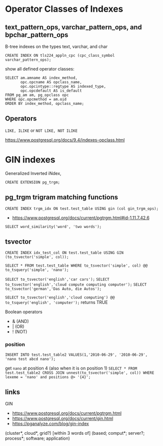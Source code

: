 # Operator Classes of Indexes

## text_pattern_ops, varchar_pattern_ops, and bpchar_pattern_ops

B-tree indexes on the types text, varchar, and char

`CREATE INDEX ON tls224_appln_cpc (cpc_class_symbol varchar_pattern_ops);`

show all defined operator classes:

```
SELECT am.amname AS index_method,
       opc.opcname AS opclass_name,
       opc.opcintype::regtype AS indexed_type,
       opc.opcdefault AS is_default
FROM pg_am am, pg_opclass opc
WHERE opc.opcmethod = am.oid
ORDER BY index_method, opclass_name;
```

## Operators

`LIKE, ILIKE` or `NOT LIKE, NOT ILIKE`

https://www.postgresql.org/docs/9.4/indexes-opclass.html

# GIN indexes

Generalized Inverted iNdex,

`CREATE EXTENSION pg_trgm;`

## pg_trgm trigram matching functions

`CREATE INDEX trgm_idx ON test.test_table USING gin (col gin_trgm_ops);`

- https://www.postgresql.org/docs/current/pgtrgm.html#id-1.11.7.42.6

`SELECT word_similarity('word', 'two words');`

## tsvector

`CREATE INDEX idx_test_col ON test.test_table USING GIN (to_tsvector('simple', col));`

`SELECT * FROM test.test_table WHERE to_tsvector('simple', col) @@ to_tsquery('simple', 'nano');`

`SELECT to_tsvector('english','car cars');`
`SELECT to_tsvector('english','cloud compute computing computer');`
`SELECT to_tsvector('german','Das Auto, die Autos');`

`SELECT to_tsvector('english','cloud computing') @@ to_tsquery('english', 'computer');` returns TRUE

Boolean operators
- & (AND)
- | (OR) 
- ! (NOT)

### position

`INSERT INTO test.test_table2 VALUES(1,'2010-06-29', '2010-06-29', 'nano test abcd nano');`

get `nano` at position 4 (also when it is on position 1)
`SELECT * FROM test.test_table2 CROSS JOIN unnest(to_tsvector('simple', col)) WHERE lexeme = 'nano' and positions @> '{4}';`

## links

GIN
- https://www.postgresql.org/docs/current/pgtrgm.html
- https://www.postgresql.org/docs/current/gin.html
- https://pganalyze.com/blog/gin-index


(cluster*, cloud*, grid?) [within 3 words of] (based; comput*; server?; process*; software; application) 

